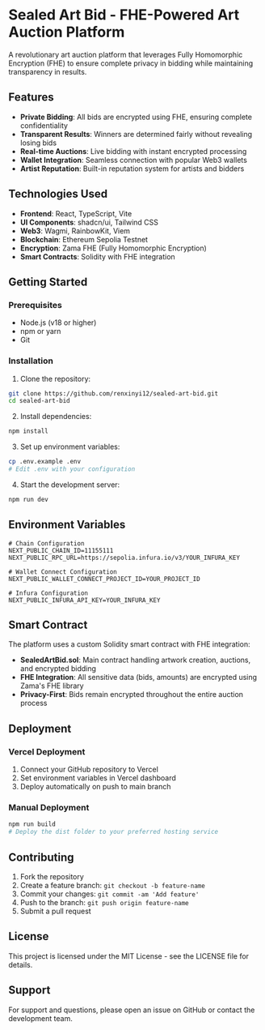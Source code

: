 # Sealed Art Bid - FHE-Powered Art Auction Platform

A revolutionary art auction platform that leverages Fully Homomorphic Encryption (FHE) to ensure complete privacy in bidding while maintaining transparency in results.

## Features

- **Private Bidding**: All bids are encrypted using FHE, ensuring complete confidentiality
- **Transparent Results**: Winners are determined fairly without revealing losing bids
- **Real-time Auctions**: Live bidding with instant encrypted processing
- **Wallet Integration**: Seamless connection with popular Web3 wallets
- **Artist Reputation**: Built-in reputation system for artists and bidders

## Technologies Used

- **Frontend**: React, TypeScript, Vite
- **UI Components**: shadcn/ui, Tailwind CSS
- **Web3**: Wagmi, RainbowKit, Viem
- **Blockchain**: Ethereum Sepolia Testnet
- **Encryption**: Zama FHE (Fully Homomorphic Encryption)
- **Smart Contracts**: Solidity with FHE integration

## Getting Started

### Prerequisites

- Node.js (v18 or higher)
- npm or yarn
- Git

### Installation

1. Clone the repository:
```bash
git clone https://github.com/renxinyi12/sealed-art-bid.git
cd sealed-art-bid
```

2. Install dependencies:
```bash
npm install
```

3. Set up environment variables:
```bash
cp .env.example .env
# Edit .env with your configuration
```

4. Start the development server:
```bash
npm run dev
```

## Environment Variables

```env
# Chain Configuration
NEXT_PUBLIC_CHAIN_ID=11155111
NEXT_PUBLIC_RPC_URL=https://sepolia.infura.io/v3/YOUR_INFURA_KEY

# Wallet Connect Configuration
NEXT_PUBLIC_WALLET_CONNECT_PROJECT_ID=YOUR_PROJECT_ID

# Infura Configuration
NEXT_PUBLIC_INFURA_API_KEY=YOUR_INFURA_KEY
```

## Smart Contract

The platform uses a custom Solidity smart contract with FHE integration:

- **SealedArtBid.sol**: Main contract handling artwork creation, auctions, and encrypted bidding
- **FHE Integration**: All sensitive data (bids, amounts) are encrypted using Zama's FHE library
- **Privacy-First**: Bids remain encrypted throughout the entire auction process

## Deployment

### Vercel Deployment

1. Connect your GitHub repository to Vercel
2. Set environment variables in Vercel dashboard
3. Deploy automatically on push to main branch

### Manual Deployment

```bash
npm run build
# Deploy the dist folder to your preferred hosting service
```

## Contributing

1. Fork the repository
2. Create a feature branch: `git checkout -b feature-name`
3. Commit your changes: `git commit -am 'Add feature'`
4. Push to the branch: `git push origin feature-name`
5. Submit a pull request

## License

This project is licensed under the MIT License - see the LICENSE file for details.

## Support

For support and questions, please open an issue on GitHub or contact the development team.
